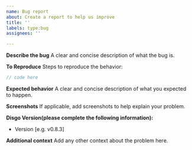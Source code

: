 ```yaml
---
name: Bug report
about: Create a report to help us improve
title: ''
labels: type:bug
assignees: ''

---
```


**Describe the bug**
A clear and concise description of what the bug is.

**To Reproduce**
Steps to reproduce the behavior:
```go
// code here
```

**Expected behavior**
A clear and concise description of what you expected to happen.

**Screenshots**
If applicable, add screenshots to help explain your problem.

**Disgo Version(please complete the following information):**
 - Version [e.g. v0.8.3]

**Additional context**
Add any other context about the problem here.

